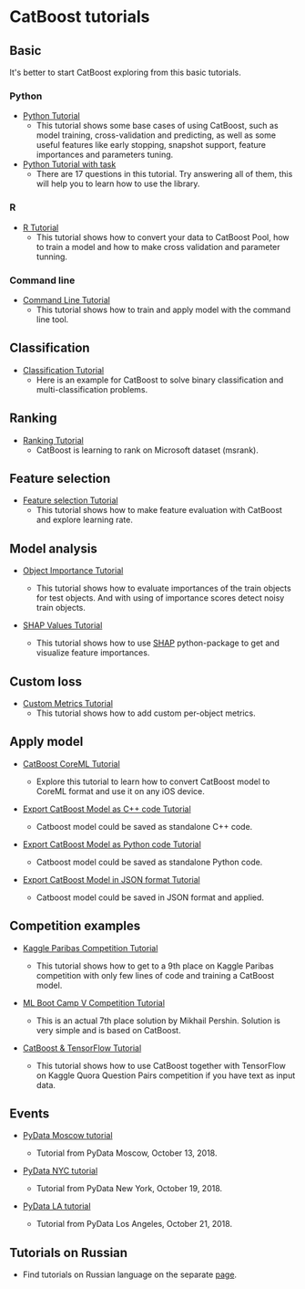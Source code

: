 # CatBoost tutorials

## Basic

It's better to start CatBoost exploring from this basic tutorials.

### Python

* [Python Tutorial](python_tutorial.ipynb)
    * This tutorial shows some base cases of using CatBoost, such as model training, cross-validation and predicting, as well as some useful features like early stopping,  snapshot support, feature importances and parameters tuning.
* [Python Tutorial with task](python_tutorial_with_tasks.ipynb)
    * There are 17 questions in this tutorial. Try answering all of them, this will help you to learn how to use the library.

### R

* [R Tutorial](r_tutorial.ipynb)
    * This tutorial shows how to convert your data to CatBoost Pool, how to train a model and how to make cross validation and parameter tunning.

### Command line

* [Command Line Tutorial](cmdline_tutorial.md)
    * This tutorial shows how to train and apply model with the command line tool.

## Classification

* [Classification Tutorial](classification/classification_tutorial.ipynb)
    * Here is an example for CatBoost to solve binary classification and multi-classification problems.

## Ranking
* [Ranking Tutorial](ranking/ranking_tutorial.ipynb)
    * CatBoost is learning to rank on Microsoft dataset (msrank).

## Feature selection
* [Feature selection Tutorial](feature_selection/eval_tutorial.ipynb)
    * This tutorial shows how to make feature evaluation with CatBoost and explore learning rate.

## Model analysis

* [Object Importance Tutorial](model_analysis/object_importance_tutorial.ipynb)
    * This tutorial shows how to evaluate importances of the train objects for test objects. And with using of importance scores detect noisy train objects.

* [SHAP Values Tutorial](model_analysis/shap_values_tutorial.ipynb)
    * This tutorial shows how to use [SHAP](https://github.com/slundberg/shap) python-package to get and visualize feature importances.

## Custom loss

* [Custom Metrics Tutorial](custom_loss/custom_metric_tutorial.md)
    * This tutorial shows how to add custom per-object metrics.

## Apply model

* [CatBoost CoreML Tutorial](apply_model/coreml_export_tutorial.ipynb)
    * Explore this tutorial to learn how to convert CatBoost model to CoreML format and use it on any iOS device.

* [Export CatBoost Model as C++ code Tutorial](apply_model/model_export_as_cpp_code_tutorial.md)
    * Catboost model could be saved as standalone C++ code.

* [Export CatBoost Model as Python code Tutorial](apply_model/model_export_as_python_code_tutorial.md)
    * Catboost model could be saved as standalone Python code.

* [Export CatBoost Model in JSON format Tutorial](apply_model/model_export_as_json_tutorial.ipynb)
    * Catboost model could be saved in JSON format and applied.

## Competition examples

* [Kaggle Paribas Competition Tutorial](competition_examples/kaggle_paribas.ipynb)
    * This tutorial shows how to get to a 9th place on Kaggle Paribas competition with only few lines of code and training a CatBoost model.

* [ML Boot Camp V Competition Tutorial](competition_examples/mlbootcamp_v_tutorial.ipynb)
    * This is an actual 7th place solution by Mikhail Pershin. Solution is very simple and is based on CatBoost.

* [CatBoost & TensorFlow Tutorial](competition_examples/quora_w2v.ipynb)
    * This tutorial shows how to use CatBoost together with TensorFlow on Kaggle Quora Question Pairs competition if you have text as input data.

## Events

* [PyData Moscow tutorial](events/pydata_moscow_oct_13_2018.ipynb)
    * Tutorial from PyData Moscow, October 13, 2018.

* [PyData NYC tutorial](events/pydata_nyc_oct_19_2018.ipynb)
    * Tutorial from PyData New York, October 19, 2018.

* [PyData LA tutorial](events/pydata_la_oct_21_2018.ipynb)
    * Tutorial from PyData Los Angeles, October 21, 2018.

## Tutorials on Russian

* Find tutorials on Russian language on the separate [page](ru/README.md).

